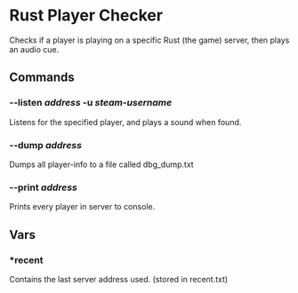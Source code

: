 # Rust Player Checker

Checks if a player is playing on a specific Rust (the game) server, then plays an audio cue.

## Commands

### **--listen** _address_ **-u** _steam-username_

Listens for the specified player, and plays a sound when found.

### **--dump** _address_

Dumps all player-info to a file called dbg_dump.txt

### **--print** _address_

Prints every player in server to console.

## Vars

### \*recent

Contains the last server address used. (stored in recent.txt)
